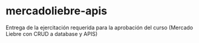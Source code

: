 # mercadoliebre-apis

Entrega de la ejercitación requerida para la aprobación del curso (Mercado Liebre con CRUD a database y APIS)
